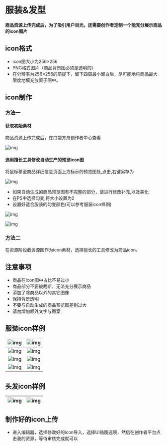 # 服装&发型

**商品资源上传完成后，为了吸引用户目光，还需要创作者定制一个能充分展示商品的icon图片**

## icon格式

- icon图大小为256×256
- PNG格式图片（商品背景图必须是透明的）
- 在分辨率为256×256的前提下，留下四周最小留白后，尽可能地将商品最大限度地填充放置于图中。

## icon制作

### 方法一

#### 获取初始素材

商品资源上传完成后，在口袋方舟创作者中心查看

![img](https://arkimg.ark.online/1730443203787-43.jpeg)

#### 选用擅长工具修改自动生产的预览icon图

将鼠标移至商品详细信息页面上方标示的预览图处,点击,右键另存为

![img](https://arkimg.ark.online/1730443203787-44.png)

- 如果自动生成的商品预览图有不完整的部分，请进行修改补充,以及美化
- 在PS中选择勾变,将大小设置为2
- 设置好适合服装的勾变颜色(可以参考服装icon样例)

![img](https://arkimg.ark.online/1730443203787-45.jpeg)

![img](https://arkimg.ark.online/1730443203787-46.jpeg)

### 方法二

在资源阶段截资源图作为icon素材，选择擅长的工具修改为商品icon。

## 注意事项

- 商品在Icon图中占比不易过小
- 商品部分不要被裁断，无法充分展示商品
- 添加了除商品以外的其它图像
- 保持背景透明
- 不要与自动生成的商品预览图差别过大
- 请勿增加额外文字与图案

## 服装icon样例

| ![img](https://arkimg.ark.online/1730443203788-47-1730446444249-1.png) | ![img](https://arkimg.ark.online/1730443203788-48-1730446457920-4.png) |
| :----------------------------------------------------------: | :----------------------------------------------------------: |
| ![img](https://arkimg.ark.online/1730443203788-49-1730446469479-7.png) | ![img](https://arkimg.ark.online/1730443203788-50-1730446474328-10.png) |
| ![img](https://arkimg.ark.online/1730443203788-51-1730446480326-13.png) | ![img](https://arkimg.ark.online/1730443203788-52-1730446485249-16.png) |
| ![img](https://arkimg.ark.online/1730443203788-53-1730446490404-19.png) | ![img](https://arkimg.ark.online/1730443203788-54-1730446494925-22.png) |

## 头发icon样例

| ![img](https://arkimg.ark.online/1730443203788-55-1730446546029-25.png) | ![img](https://arkimg.ark.online/1730443203788-56-1730446551808-28.png) |
| :----------------------------------------------------------: | :----------------------------------------------------------: |

## 制作好的icon上传

- 进入编辑器，选择修改好的icon导入，选择UI贴图选项，然后在创作者平台点击我的资源，等待审核完成就可以